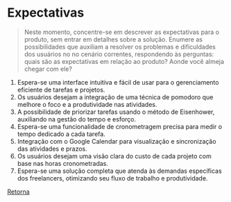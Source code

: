 # Expectativas

> Neste momento, concentre-se em descrever as expectativas para o produto, sem entrar em detalhes
> sobre a solução. Enumere as possibilidades que auxiliam a resolver os problemas e dificuldades dos usuários no
> no cenário correntes, respondendo às perguntas: quais são as expectativas em relação ao produto? Aonde você
> almeja chegar com ele?

1. Espera-se uma interface intuitiva e fácil de usar para o gerenciamento eficiente de tarefas e projetos.
2. Os usuários desejam a integração de uma técnica de pomodoro que melhore o foco e a produtividade nas atividades.
3. A possibilidade de priorizar tarefas usando o método de Eisenhower, auxiliando na gestão do tempo e esforço.
4. Espera-se uma funcionalidade de cronometragem precisa para medir o tempo dedicado a cada tarefa.
5. Integração com o Google Calendar para visualização e sincronização das atividades e prazos.
6. Os usuários desejam uma visão clara do custo de cada projeto com base nas horas cronometradas.
7. Espera-se uma solução completa que atenda às demandas específicas dos freelancers, otimizando seu fluxo de trabalho e produtividade.

[Retorna](../README.md)


